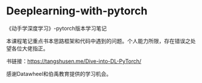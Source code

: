 # Deeplearning-with-pytorch
《动手学深度学习》-pytorch版本学习笔记

本课程笔记重点书本思路框架和代码中遇到的问题。个人能力所限，存在错误之处望各位大佬指正。

书链接：https://tangshusen.me/Dive-into-DL-PyTorch/

感谢Datawheel和伯禹教育提供的学习机会。
